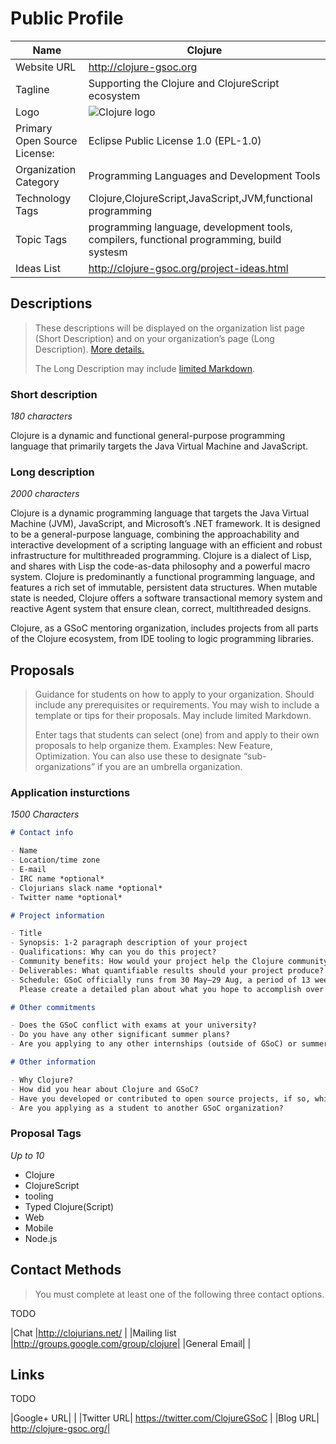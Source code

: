 Public Profile
==============

| Name                        | Clojure                                           |
| ---- | ----- |
| Website URL                 | http://clojure-gsoc.org                           |
| Tagline                     | Supporting the Clojure and ClojureScript ecosystem|
| Logo                        | ![Clojure logo](https://static1.squarespace.com/static/5372821be4b0aefc6719057e/t/56a8f163bfe873fb103cfc05/1453912453874/?format=300w)      |
| Primary Open Source License:| Eclipse Public License 1.0 (EPL-1.0)              |
| Organization Category       | Programming Languages and Development Tools       |
| Technology Tags             | Clojure,ClojureScript,JavaScript,JVM,functional programming |
| Topic Tags                  | programming language, development tools, compilers, functional programming, build systesm |
| Ideas List                  | http://clojure-gsoc.org/project-ideas.html        |


## Descriptions

> These descriptions will be displayed on the organization list page (Short Description) and on your organization’s page (Long Description).
> [More details.](https://developers.google.com/open-source/gsoc/help/org-profile#descriptions)
>
> The Long Description may include [limited Markdown](https://developers.google.com/open-source/gsoc/help/markdown).

### Short description

*180 characters*

Clojure is a dynamic and functional general-purpose programming language that primarily targets the Java Virtual Machine and JavaScript.

### Long description

*2000 characters*

Clojure is a dynamic programming language that targets the Java Virtual Machine (JVM), JavaScript, and Microsoft’s .NET framework.
It is designed to be a general-purpose language, combining the approachability and interactive development of a scripting language with an efficient and robust infrastructure for multithreaded programming.
Clojure is a dialect of Lisp, and shares with Lisp the code-as-data philosophy and a powerful macro system.
Clojure is predominantly a functional programming language, and features a rich set of immutable, persistent data structures.
When mutable state is needed, Clojure offers a software transactional memory system and reactive Agent system that ensure clean, correct, multithreaded designs.

Clojure, as a GSoC mentoring organization, includes projects from all parts of the Clojure ecosystem, from IDE tooling to logic programming libraries.


## Proposals

> Guidance for students on how to apply to your organization.
> Should include any prerequisites or requirements.
> You may wish to include a template or tips for their proposals.
> May include limited Markdown.
>
> Enter tags that students can select (one) from and apply to their own proposals to help organize them.
> Examples: New Feature, Optimization. You can also use these to designate “sub-organizations” if you are an umbrella organization.


### Application insturctions

*1500 Characters*

```markdown
# Contact info

- Name
- Location/time zone
- E-mail
- IRC name *optional*
- Clojurians slack name *optional*
- Twitter name *optional*

# Project information

- Title
- Synopsis: 1-2 paragraph description of your project
- Qualifications: Why can you do this project?
- Community benefits: How would your project help the Clojure community?
- Deliverables: What quantifiable results should your project produce?
- Schedule: GSoC officially runs from 30 May–29 Aug, a period of 13 weeks.
  Please create a detailed plan about what you hope to accomplish over this time, ideally in 1- to 2- week segments.

# Other commitments

- Does the GSoC conflict with exams at your university?
- Do you have any other significant summer plans?
- Are you applying to any other internships (outside of GSoC) or summer employment?

# Other information

- Why Clojure?
- How did you hear about Clojure and GSoC?
- Have you developed or contributed to open source projects, if so, which ones?
- Are you applying as a student to another GSoC organization?
```

### Proposal Tags

*Up to 10*

- Clojure
- ClojureScript
- tooling
- Typed Clojure(Script)
- Web
- Mobile
- Node.js

## Contact Methods

> You must complete at least one of the following three contact options.

TODO

|Chat         |http://clojurians.net/                |
|Mailing list |http://groups.google.com/group/clojure|
|General Email|                                      |

## Links

TODO

|Google+ URL| |
|Twitter URL| https://twitter.com/ClojureGSoC |
|Blog URL| http://clojure-gsoc.org/|


